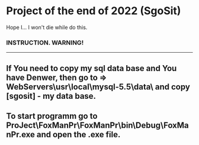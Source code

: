 # Project of the end of 2022 (SgoSit)
Hope I... I won't die while do this.

### INSTRUCTION. WARNING! 
----------------------------------------------------------------------------------------------------------------------------------------------
If You need to copy my sql data base and You have Denwer, then go to => WebServers\usr\local\mysql-5.5\data\ and copy [sgosit] - my data base.
----------------------------------------------------------------------------------------------------------------------------------------------
To start programm go to ProJect\FoxManPr\FoxManPr\bin\Debug\FoxManPr.exe and open the .exe file.
----------------------------------------------------------------------------------------------------------------------------------------------
